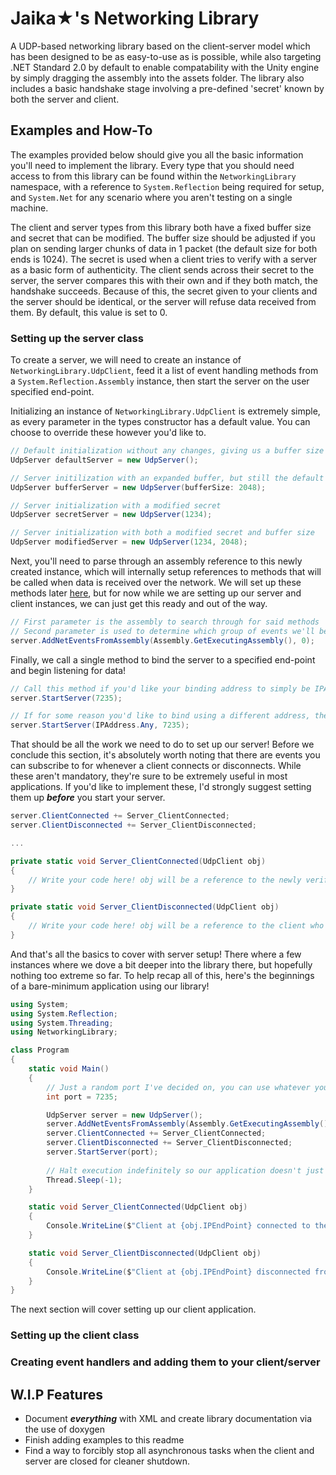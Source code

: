 # Jaika★'s Networking Library
A UDP-based networking library based on the client-server model which has been designed to be as easy-to-use as is possible, while also targeting .NET Standard 2.0 by default to enable compatability with the Unity engine by simply dragging the assembly into the assets folder. The library also includes a basic handshake stage involving a pre-defined 'secret' known by both the server and client.

## Examples and How-To
The examples provided below should give you all the basic information you'll need to implement the library. Every type that you should need access to from this library can be found within the `NetworkingLibrary` namespace, with a reference to `System.Reflection` being required for setup, and `System.Net` for any scenario where you aren't testing on a single machine.

The client and server types from this library both have a fixed buffer size and secret that can be modified. The buffer size should be adjusted if you plan on sending larger chunks of data in 1 packet (the default size for both ends is 1024). The secret is used when a client tries to verify with a server as a basic form of authenticity. The client sends across their secret to the server, the server compares this with their own and if they both match, the handshake succeeds. Because of this, the secret given to your clients and the server should be identical, or the server will refuse data received from them. By default, this value is set to 0.

### Setting up the server class

To create a server, we will need to create an instance of `NetworkingLibrary.UdpClient`, feed it a list of event handling methods from a `System.Reflection.Assembly` instance, then start the server on the user specified end-point.

Initializing an instance of `NetworkingLibrary.UdpClient` is extremely simple, as every parameter in the types constructor has a default value. You can choose to override these however you'd like to.

```cs
// Default initialization without any changes, giving us a buffer size of 1024 bytes and making our secret 0
UdpServer defaultServer = new UdpServer();

// Server initilization with an expanded buffer, but still the default secret of 0.
UdpServer bufferServer = new UdpServer(bufferSize: 2048);

// Server initialization with a modified secret
UdpServer secretServer = new UdpServer(1234);

// Server initialization with both a modified secret and buffer size
UdpServer modifiedServer = new UdpServer(1234, 2048);
```

Next, you'll need to parse through an assembly reference to this newly created instance, which will internally setup references to methods that will be called when data is received over the network. We will set up these methods later [here](#creating-event-handlers-and-adding-them-to-your-clientserver), but for now while we are setting up our server and client instances, we can just get this ready and out of the way.

```cs
// First parameter is the assembly to search through for said methods
// Second parameter is used to determine which group of events we'll be using (More on this later, default is 0)
server.AddNetEventsFromAssembly(Assembly.GetExecutingAssembly(), 0);
```

Finally, we call a single method to bind the server to a specified end-point and begin listening for data!

```cs
// Call this method if you'd like your binding address to simply be IPAddress.Any along with the specified port. (Used in most cases)
server.StartServer(7235);

// If for some reason you'd like to bind using a different address, there is an override available for that.
server.StartServer(IPAddress.Any, 7235);
```

That should be all the work we need to do to set up our server! Before we conclude this section, it's absolutely worth noting that there are events you can subscribe to for whenever a client connects or disconnects. While these aren't mandatory, they're sure to be extremely useful in most applications. If you'd like to implement these, I'd strongly suggest setting them up ***before*** you start your server. 

```cs
server.ClientConnected += Server_ClientConnected;
server.ClientDisconnected += Server_ClientDisconnected;

...

private static void Server_ClientConnected(UdpClient obj)
{
    // Write your code here! obj will be a reference to the newly verified client.
}

private static void Server_ClientDisconnected(UdpClient obj)
{
    // Write your code here! obj will be a reference to the client who disconnected. (Sending anything to them will obviously result in data going nowhere)
}
```

And that's all the basics to cover with server setup! There where a few instances where we dove a bit deeper into the library there, but hopefully nothing too extreme so far. To help recap all of this, here's the beginnings of a bare-minimum application using our library!

```cs
using System;
using System.Reflection;
using System.Threading;
using NetworkingLibrary;

class Program
{
    static void Main()
    {
        // Just a random port I've decided on, you can use whatever you want.
        int port = 7235;

        UdpServer server = new UdpServer();
        server.AddNetEventsFromAssembly(Assembly.GetExecutingAssembly(), 0);
        server.ClientConnected += Server_ClientConnected;
        server.ClientDisconnected += Server_ClientDisconnected;
        server.StartServer(port);
        
        // Halt execution indefinitely so our application doesn't just immediately close.
        Thread.Sleep(-1); 
    }

    static void Server_ClientConnected(UdpClient obj)
    {
        Console.WriteLine($"Client at {obj.IPEndPoint} connected to the server!");
    }

    static void Server_ClientDisconnected(UdpClient obj)
    {
        Console.WriteLine($"Client at {obj.IPEndPoint} disconnected from the server!");
    }
}
```

The next section will cover setting up our client application.

### Setting up the client class



### Creating event handlers and adding them to your client/server

## W.I.P Features
- Document ***everything*** with XML and create library documentation via the use of doxygen
- Finish adding examples to this readme
- Find a way to forcibly stop all asynchronous tasks when the client and server are closed for cleaner shutdown.
